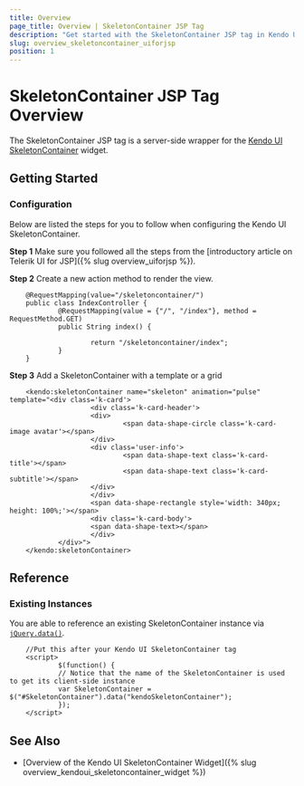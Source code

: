 ```yaml
---
title: Overview
page_title: Overview | SkeletonContainer JSP Tag
description: "Get started with the SkeletonContainer JSP tag in Kendo UI."
slug: overview_skeletoncontainer_uiforjsp
position: 1
---
```


# SkeletonContainer JSP Tag Overview

The SkeletonContainer JSP tag is a server-side wrapper for the [Kendo UI SkeletonContainer](/api/javascript/dataviz/ui/skeletoncontainer) widget.

## Getting Started

### Configuration

Below are listed the steps for you to follow when configuring the Kendo UI SkeletonContainer.

**Step 1** Make sure you followed all the steps from the [introductory article on Telerik UI for JSP]({% slug overview_uiforjsp %}).

**Step 2** Create a new action method to render the view.

        @RequestMapping(value="/skeletoncontainer/")
        public class IndexController {
                @RequestMapping(value = {"/", "/index"}, method = RequestMethod.GET)
                public String index() {
                        
                        return "/skeletoncontainer/index";
                }
        }

**Step 3** Add a SkeletonContainer with a template or a grid

        <kendo:skeletonContainer name="skeleton" animation="pulse" template="<div class='k-card'>
                        <div class='k-card-header'>
                        <div>
                                <span data-shape-circle class='k-card-image avatar'></span>
                        </div>
                        <div class='user-info'>
                                <span data-shape-text class='k-card-title'></span>
                                <span data-shape-text class='k-card-subtitle'></span>
                        </div>
                        </div>
                        <span data-shape-rectangle style='width: 340px; height: 100%;'></span>
                        <div class='k-card-body'>
                        <span data-shape-text></span>
                        </div>
                </div>">
        </kendo:skeletonContainer>

## Reference

### Existing Instances

You are able to reference an existing SkeletonContainer instance via [`jQuery.data()`](https://api.jquery.com/jQuery.data/).

        //Put this after your Kendo UI SkeletonContainer tag
        <script>
                $(function() {
                // Notice that the name of the SkeletonContainer is used to get its client-side instance
                var SkeletonContainer = $("#SkeletonContainer").data("kendoSkeletonContainer");
                });
        </script>

## See Also

* [Overview of the Kendo UI SkeletonContainer Widget]({% slug overview_kendoui_skeletoncontainer_widget %})
